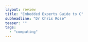 ```yaml
---
layout: review
title: "Embedded Experts Guide to C"
subheadline: "Dr Chris Rose"
teaser: ""
tags:
  - "computing"
---
```



